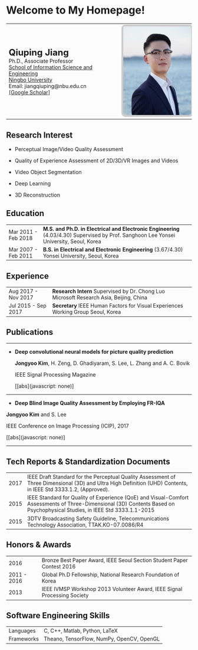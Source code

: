 # Welcome to My Homepage!

<table class="cv">
  <tbody><tr>
    <td>
      <span class="blue_2"><font size="5"><strong>Qiuping Jiang</strong></font></span><br>
      Ph.D., Associate Professor<br>
      <a href="http://eecs.nbu.edu.cn/">School of Information Science and Engineering</a><br>
      <a href="http://www.nbu.edu.cn/">Ningbo University</a><br>
      Email: jiangqiuping@nbu.edu.cn<br>
      <a href="https://scholar.google.com/citations?user=PbPTiKYAAAAJ/">[Google Scholar]</a><br>
    </td>
    <td>
      <img src="picture.png" alt="Drawing" style="
      height: 240px;
      border: 5px solid #ccc;
      border-radius: 10px;
      -moz-border-radius: 10px;
      -khtml-border-radius: 10px;
      -webkit-border-radius: 10px;
      ">
    </td>
  </tr>
</tbody></table>


## Research Interest

* Perceptual Image/Video Quality Assessment

* Quality of Experience Assessment of 2D/3D/VR Images and Videos

* Video Object Segmentation

* Deep Learning

* 3D Reconstruction

  

## Education

|                     |                                                              |
| ------------------- | ------------------------------------------------------------ |
| Mar 2011 - Feb 2018 | **M.S. and Ph.D. in Electrical and Electronic Engineering** (4.03/4.30) Supervised by Prof. Sanghoon Lee Yonsei University, Seoul, Korea |
| Mar 2007 - Feb 2011 | **B.S. in Electrical and Electronic Engineering** (3.67/4.30) Yonsei University, Seoul, Korea |




## Experience
|                     |                                                              |
| ------------------- | ------------------------------------------------------------ |
| Aug 2017 - Nov 2017 | **Research Intern** Supervised by Dr. Chong Luo Microsoft Research Asia, Beijing, China |
| Jul 2015 - Sep 2017 | **Secretary** IEEE Human Factors for Visual Experiences Working Group Seoul, Korea |

  

## Publications

---

* **Deep convolutional neural models for picture quality prediction** 

  **Jongyoo Kim**, H. Zeng, D. Ghadiyaram, S. Lee, L. Zhang and A. C. Bovik 

  IEEE Signal Processing Magazine

  [[abs](javascript: none)]

---
*  **Deep Blind Image Quality Assessment by Employing FR-IQA**

  **Jongyoo Kim** and S. Lee

  IEEE Conference on Image Processing (ICIP), 2017

  [[abs](javascript: none)]

---

## Tech Reports & Standardization Documents

|      |                                                              |
| ---- | ------------------------------------------------------------ |
| 2017 | IEEE Draft Standard for the Perceptual Quality Assessment of Three Dimensional (3D) and Ultra High Definition (UHD) Contents, in IEEE Std 3333.1.2, (Approved). |
| 2015 | IEEE Standard for Quality of Experience (QoE) and Visual-Comfort Assessments of Three-Dimensional (3D) Contents Based on Psychophysical Studies, in IEEE Std 3333.1.1-2015 |
| 2015 | 3DTV Broadcasting Safety Guideline, Telecommunications Technology Association, TTAK.KO-07.0086/R4 |



## Honors & Awards

|             |                                                              |
| ----------- | ------------------------------------------------------------ |
| 2016        | Bronze Best Paper Award, IEEE Seoul Section Student Paper Contest 2016 |
| 2011 - 2016 | Global Ph.D Fellowship, National Research Foundation of Korea |
| 2013        | IEEE IVMSP Workshop 2013 Volunteer Award, IEEE Signal Processing Society |

## Software Engineering Skills

|            |                                           |
| ---------- | ----------------------------------------- |
| Languages  | C, C++, Matlab, Python, LaTeX             |
| Frameworks | Theano, TensorFlow, NumPy, OpenCV, OpenGL |
